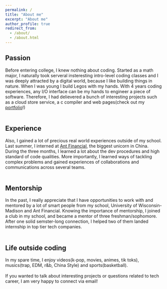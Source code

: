 ```yaml
---
permalink: /
title: "About me"
excerpt: "About me"
author_profile: true
redirect_from: 
  - /about/
  - /about.html
---
```


## Passion

  Before entering college, I knew nothing about coding. Started as a math major, I naturally took serveral insteresting intro-level coding classes and I was deeply attracted by a digital world, because I like building things in nature. When I was young  I build Legos with my hands. With 4 years coding experiences, any I/O interface can be my hands to engineer a piece of software. Therefore, I had delievered a bunch of interesting projects such as a cloud store service, a c compiler and web pages(check out my [portfolio](https://yanzheng1998.github.io/portfolio/)!)<br/><br/>
## Experience
  Also, I gained a lot of precious real world experiences outside of my school. Last summer, I interned at [Ant Financial](https://yanzheng1998.github.io/portfolio/portfolio-1/), the biggest unicorn in China. During the three months, I learned a lot about the dev procedures and high standard of code qualities. More importantly, I learned ways of tackling complex problems and gained experiences of collaborations and communications across several teams.<br/><br/> 
## Mentorship
  In the past, I really appreciate that I have opportunities to work with and mentored by a lot of smart people from my school, University of Wisconsin-Madison and Ant Financial. Knowing the importance of mentorship, I joined a club in my school, and became a mentor of three freshman/sophomore. After one solid semster-long connection, I helped two of them landed internship in top tier tech companies.<br/><br/>
## Life outside coding
  In my spare time, I enjoy videos(k-pop, movies, animes, tik toks), musics(trap, EDM, r&b, China Style) and sports(basketball).<br/><br/>
  If you wanted to talk about interesting projects or questions related to tech career, I am very happy to connect via email!


